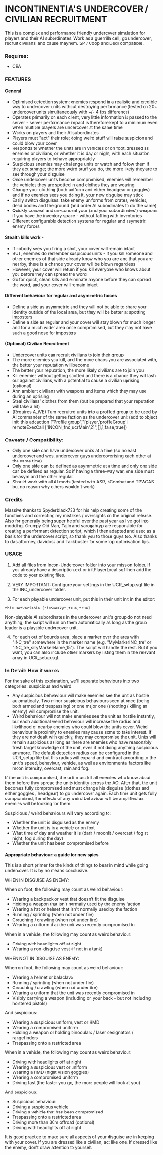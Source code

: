 # INCONTINENTIA'S UNDERCOVER / CIVILIAN RECRUITMENT

This is a complex and performance friendly undercover simulation for players and their AI subordinates. Work as a guerrilla cell, go undercover, recruit civilians, and cause mayhem.
SP / Coop and Dedi compatible.

### Requires:

* CBA

### FEATURES

#### General

* Optimised detection system: enemies respond in a realistic and credible way to undercover units without destroying performance (tested on 20+ undercover units simultaneously with +/- 4 fps difference)
* Operates primarily on each client, very little information is passed to the server - server performance impact is therefore kept to a minimum even when multiple players are undercover at the same time
* Works on players and their AI subordinates
* Players must "act" their role; doing weird stuff will raise suspicion and could blow your cover
* Responds to whether the units are in vehicles or on foot, dressed as enemies or civilians, or whether it is day or night, with each situation requiring players to behave appropriately
* Suspicious enemies may challenge units or watch and follow them if they act strange; the more weird stuff you do, the more likely they are to see through your disguise
* Once undercover units become compromised, enemies will remember the vehicles they are spotted in and clothes they are wearing
* Change your clothing (both uniform and either headgear or goggles) and if no enemies sees you doing it, your new disguise may stick
* Easily switch disguises: take enemy uniforms from crates, vehicles, dead bodies and the ground (and order AI subordinates to do the same)
* Quickly conceal and un-conceal your (and your subordinates') weapons if you have the inventory space - without faffing with inventories
* Different configurable detection systems for regular and asymetric enemy forces

#### Stealth kills work -

* If nobody sees you firing a shot, your cover will remain intact
* BUT, enemies do remember suspicious units - if you kill someone and other enemies of that side already know who you are and that you are nearby, there is a chance your cover will be blown regardless
* However, your cover will return if you kill everyone who knows about you before they can spread the word
* Go for quick, clean kills and eliminate anyone before they can spread the word, and your cover will remain intact

#### Different behaviour for regular and asymmetric forces

* Define a side as asymmetric and they will not be able to share your identity outside of the local area, but they will be better at spotting imposters
* Define a side as regular and your cover will stay blown for much longer and for a much wider area once compromised, but they may not have such a good nose for imposters

#### (Optional) Civilian Recruitment

* Undercover units can recruit civilians to join their group
* The more enemies you kill, and the more chaos you are associated with, the better your reputation will become
* The better your reputation, the more likely civilians are to join you
* Kill enemies without getting spotted and there is a chance they will lash out against civilians, with a potential to cause a civilian uprising (optional)
* Arm ambient civilians with weapons and items which they may use during an uprising
* Steal civilians' clothes from them (but be prepared that your reputation will take a hit)
* (Requires ALiVE) Turn recruited units into a profiled group to be used by AI commander of the same faction as the undercover unit (add to object init: this addaction ["Profile group","[player,'profileGroup'] remoteExecCall ['INCON_fnc_ucrMain',2]",[],1,false,true]);


### Caveats / Compatibility:
* Only one side can have undercover units at a time (so no east undercover and west undercover guys undercoverising each other at the same time)
* Only one side can be defined as asymmetric at a time and only one side can be defined as regular. So if having a three-way war, one side must be asym and the other regular.
* Should work with all AI mods (tested with ASR, bCombat and TPWCAS but no reason why others wouldn't work)

### Credits

Massive thanks to Spyderblack723 for his help creating some of the functions and correcting my mistakes / oversights on the original release. Also for generally being super helpful over the past year as I've got into modding. Grumpy Old Man, Tajin and sarogahtyp are responsible for creating a performant detection script, which I then adapted and used as a basis for the undercover script, so thank you to those guys too. Also thanks to das attorney, davidoss and Tankbuster for some top optimisation tips.

### USAGE

1. Add all files from Incon-Undercover folder into your mission folder. If you already have a description.ext or initPlayerLocal.sqf then add the code to your existing files.

2. VERY IMPORTANT: Configure your settings in the UCR_setup.sqf file in the INC_undercover folder.

3. For each playable undercover unit, put this in their unit init in the editor:

```
this setVariable ["isSneaky",true,true];
```

Non-playable AI subordinates in the undercover unit's group do not need anything; the script will run on them automatically as long as the group leader is a playable undercover unit.


4. For each out of bounds area, place a marker over the area with "INC_tre" somewhere in the marker name (e.g. "MyMarkerINC_tre" or "INC_tre_sillyMarkerName_15"). The script will handle the rest. But if you want, you can also include other markers by listing them in the relevant array in UCR_setup.sqf.



### In Detail: How it works

For the sake of this explanation, we'll separate behaviours into two categories: suspicious and weird.

* Any suspicious behvaviour will make enemies see the unit as hostile automatically. Two minor suspicious behaviours seen at once (being both armed and trespassing) or one major one (shooting / killing an enemy) will compromise the unit.
* Weird behaviour will not make enemies see the unit as hostile instantly, but each additional weird behaviour will increase the radius and likelihood of nearby enemies who could blow the units cover. Weird behaviour in proximity to enemies may cause some to take interest. If they are not dealt with quickly, they may compromise the unit. Units will remain suspicious as long as there are enemies who have reasonably fresh target knowledge of the unit, even if not doing anything suspicious anymore. The default detection radius can be configured in the UCR_setup file but this radius will expand and contract according to the unit's speed, behaviour, vehicle, as well as environmental factors like moon intensity, overcast, rain and fog.

If the unit is compromised, the unit must kill all enemies who know about them before they spread the units identity across the AO.
After that, the unit becomes fully compromised and must change his disguise (clothes and either goggles / headgear) to go undercover again.
Each time unit gets fully compromised, the effects of any weird behaviour will be amplified as enemies will be looking for them.

Suspicious / weird behaviours will vary according to:
* Whether the unit is disguised as the enemy
* Whether the unit is in a vehicle or on foot
* What time of day and weather it is (dark / moonlit / overcast / fog at night, fog during the day)
* Whether the unit has been compromised before

#### Appropriate behaviour: a guide for new spies
This is a short primer for the kinds of things to bear in mind while going undercover. It is by no means conclusive.

WHEN IN DISGUISE AS ENEMY:

When on foot, the following may count as weird behaviour:
* Wearing a backpack or vest that doesn't fit the disguise
* Holding a weapon that isn't normally used by the enemy faction
* Wearing a hat or helmet that isn't normally used by the faction
* Running / sprinting (when not under fire)
* Crouching / crawling (when not under fire)
* Wearing a uniform that the unit was recently compromised in

When in a vehicle, the following may count as weird behaviour:
* Driving with headlights off at night
* Wearing a non-disguise vest (if not in a tank)


WHEN NOT IN DISGUISE AS ENEMY:

When on foot, the following may count as weird behaviour:
* Wearing a helmet or balaclava
* Running / sprinting (when not under fire)
* Crouching / crawling (when not under fire)
* Wearing a uniform that the unit was recently compromised in
* Visibly carrying a weapon (including on your back - but not including holstered pistols)

And suspicious:
* Wearing a suspicious uniform, vest or HMD
* Wearing a compromised uniform
* Holding a weapon or holding binoculars / laser designators / rangefinders
* Trespassing onto a restricted area

When in a vehicle, the following may count as weird behaviour:
* Driving with headlights off at night
* Wearing a suspicious vest or uniform
* Wearing a HMD (night vision goggles)
* Wearing a compromised uniform
* Driving fast (the faster you go, the more people will look at you)

And suspicious:
* Suspicious behaviour:
* Driving a suspicious vehicle
* Driving a vehicle that has been compromised
* Trespassing onto a restricted area
* Driving more than 30m offroad (optional)
* Driving with headlights off at night

It is good practice to make sure all aspects of your disguise are in keeping with your cover. If you are dressed like a civilian, act like one. If dressed like the enemy, don't draw attention to yourself.
